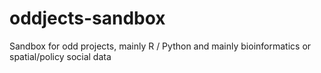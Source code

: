 # oddjects-sandbox
Sandbox for odd projects, mainly R / Python and mainly bioinformatics or spatial/policy social data

